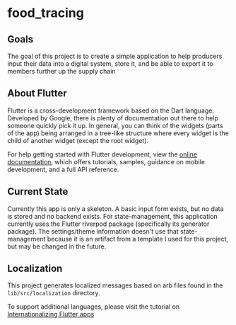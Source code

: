 # food_tracing

## Goals

The goal of this project is to create a simple application to help producers input their data into a digital system, store it, and be able to export it to members further up the supply chain

## About Flutter

Flutter is a cross-development framework based on the Dart language. Developed by Google, there is plenty of documentation out there to help someone quickly pick it up. In general, you can think of the widgets (parts of the app) being arranged in a tree-like structure where every widget is the child of another widget (except the root widget).

For help getting started with Flutter development, view the
[online documentation](https://flutter.dev/docs), which offers tutorials,
samples, guidance on mobile development, and a full API reference.

## Current State

Currently this app is only a skeleton. A basic input form exists, but no data is stored and no backend exists. For state-management, this application currently uses the Flutter riverpod package (specifically its generator package). The settings/theme information doesn't use that state-management because it is an artifact from a template I used for this project, but may be changed in the future.

## Localization

This project generates localized messages based on arb files found in
the `lib/src/localization` directory.

To support additional languages, please visit the tutorial on
[Internationalizing Flutter
apps](https://flutter.dev/docs/development/accessibility-and-localization/internationalization)
